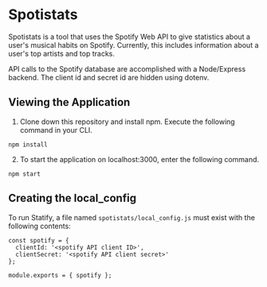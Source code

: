 # Spotistats
Spotistats is a tool that uses the Spotify Web API to give statistics about a user's musical habits on Spotify. Currently, this includes information about a user's top artists and top tracks.

API calls to the Spotify database are accomplished with a Node/Express backend. The client id and secret id are hidden using dotenv.

## Viewing the Application
1. Clone down this repository and install npm. Execute the following command in your CLI.
```
npm install
```    
2. To start the application on localhost:3000, enter the following command.
```
npm start
``` 

## Creating the local_config
To run Statify, a file named `spotistats/local_config.js` must exist with the 
following contents:
```
const spotify = {
  clientId: '<spotify API client ID>',
  clientSecret: '<spotify API client secret>'
};

module.exports = { spotify };
``` 
